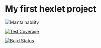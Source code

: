 # My first hexlet project

[![Maintainability](https://api.codeclimate.com/v1/badges/a7d907147f0d99508cd6/maintainability)](https://codeclimate.com/github/SergeiMakarovWeb/project-lvl1-s308/maintainability)

[![Test Coverage](https://api.codeclimate.com/v1/badges/a7d907147f0d99508cd6/test_coverage)](https://codeclimate.com/github/SergeiMakarovWeb/project-lvl1-s308/test_coverage)

[![Build Status](https://travis-ci.org/SergeiMakarovWeb/project-lvl1-s308.svg?branch=master)](https://travis-ci.org/SergeiMakarovWeb/project-lvl1-s308)


